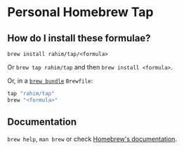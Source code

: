# Personal Homebrew Tap

## How do I install these formulae?

`brew install rahim/tap/<formula>`

Or `brew tap rahim/tap` and then `brew install <formula>`.

Or, in a [`brew bundle`](https://github.com/Homebrew/homebrew-bundle) `Brewfile`:

```ruby
tap "rahim/tap"
brew "<formula>"
```

## Documentation

`brew help`, `man brew` or check [Homebrew's documentation](https://docs.brew.sh).
